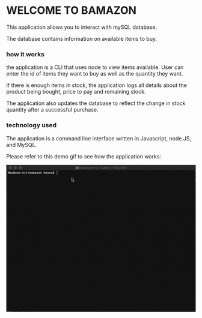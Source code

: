 # WELCOME TO BAMAZON

This application allows you to interact with mySQL database. 

The database contains information on available items to buy. 

### how it works 

the application is a CLI that uses node to view items available. User can enter the id of items they want to buy as well as the quantity they want. 

If there is enough items in stock, the application logs all details about the product being bought, price to pay and remaining stock. 

The application also updates the database to reflect the change in stock quantity after a successful purchase. 

### technology used 

The application is a command line interface written in Javascript, node.JS, and MySQL. 

Please refer to this demo gif to see how the application works:

![bamazon gif demo](bamazon.gif)